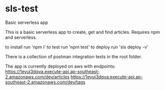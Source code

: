 # sls-test
Basic serverless app

This is a basic serverless app to create, get and find articles. 
Requires npm and serverless.

to install run 'npm i'
to test run 'npm test'
to deploy run 'sls deploy -v'

There is a collection of postman integration tests in the root folder.

The app is currently deployed on aws with endpoints:
https://1eyuj3dqva.execute-api.ap-southeast-2.amazonaws.com/dev/articles
https://1eyuj3dqva.execute-api.ap-southeast-2.amazonaws.com/dev/tags

